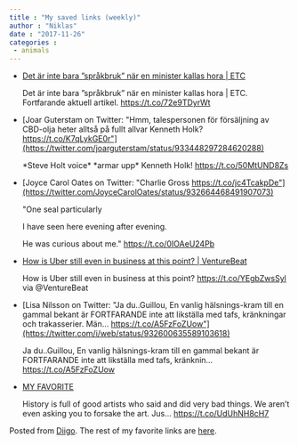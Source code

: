 ```yaml
---
title : "My saved links (weekly)"
author : "Niklas"
date : "2017-11-26"
categories : 
 - animals
---
```


- [Det är inte bara ”språkbruk” när en minister kallas hora | ETC](http://www.etc.se/ledare/det-ar-inte-bara-sprakbruk-nar-en-minister-kallas-hora)
    
    Det är inte bara ”språkbruk” när en minister kallas hora | ETC. Fortfarande aktuell artikel. https://t.co/72e9TDyrWt
    
- [Joar Guterstam on Twitter: "Hmm, talespersonen för försäljning av CBD-olja heter alltså på fullt allvar Kenneth Holk? https://t.co/K7qLykGE0r"](https://twitter.com/joarguterstam/status/933448297284620288)
    
    \*Steve Holt voice\* \*armar upp\* Kenneth Holk! https://t.co/50MtUND8Zs
    
- [Joyce Carol Oates on Twitter: "Charlie Gross https://t.co/jc4TcakpDe"](https://twitter.com/JoyceCarolOates/status/932664468491907073)
    
    "One seal particularly 
    
    I have seen here evening after evening. 
    
    He was curious about me." https://t.co/0IOAeU24Pb
    
- [How is Uber still even in business at this point? | VentureBeat](https://venturebeat.com/2017/11/22/how-is-uber-still-even-in-business-at-this-point/)
    
    How is Uber still even in business at this point? https://t.co/YEgbZwsSyl via @VentureBeat
    
- [Lisa Nilsson on Twitter: "Ja du..Guillou, En vanlig hälsnings-kram till en gammal bekant är FORTFARANDE inte att likställa med tafs, kränkningar och trakasserier. Män… https://t.co/A5FzFoZUow"](https://twitter.com/i/web/status/932600635589103618)
    
    Ja du..Guillou, En vanlig hälsnings-kram till en gammal bekant är FORTFARANDE inte att likställa med tafs, kränknin… https://t.co/A5FzFoZUow
    
- [MY FAVORITE](https://twitter.com/i/web/status/932276925803978752)
    
    History is full of good artists who said and did very bad things. We aren’t even asking you to forsake the art. Jus… https://t.co/UdUhNH8cH7
    

Posted from [Diigo](https://www.diigo.com). The rest of my favorite links are [here](https://www.diigo.com/user/npivic).
